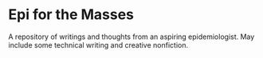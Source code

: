 # Epi for the Masses

A repository of writings and thoughts from an aspiring epidemiologist. May include some technical writing and creative nonfiction.
